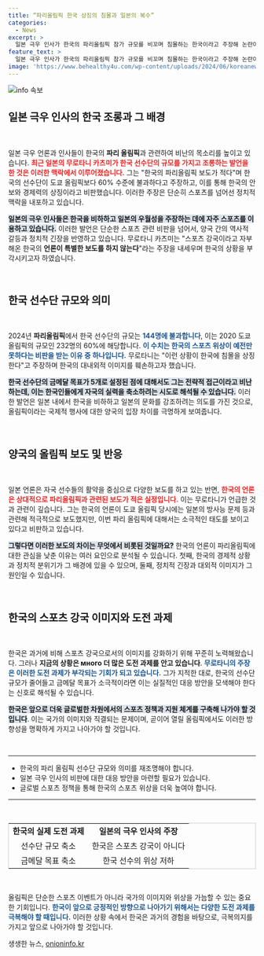 ```yaml
---
title: “파리올림픽 한국 상징의 침몰과 일본의 복수”
categories:
  - News
excerpt: >
  일본 극우 인사가 한국의 파리올림픽 참가 규모를 비꼬며 침몰하는 한국이라고 주장해 논란이 일고 있다. 그는 한국이 올림픽 보도를 소홀히 한다고 지적하며, 스포츠 강국의 위상이 무너지고 있다고 비판했다.
feature_text: >
  일본 극우 인사가 한국의 파리올림픽 참가 규모를 비꼬며 침몰하는 한국이라고 주장해 논란이 일고 있다. 그는 한국이 올림픽 보도를 소홀히 한다고 지적하며, 스포츠 강국의 위상이 무너지고 있다고 비판했다.
image: 'https://www.behealthy4u.com/wp-content/uploads/2024/06/koreanews.jpg'
---
```


<p><img src="https://www.behealthy4u.com/wp-content/uploads/2024/06/koreanews.jpg" alt="info 속보" /></p>

<h2 data-ke-size="size26">일본 극우 인사의 한국 조롱과 그 배경</h2>

<p data-ke-size="size16">&nbsp;</p>

<p>일본 극우 언론과 인사들이 한국의 <b>파리 올림픽</b>과 관련하여 비난의 목소리를 높이고 있습니다. <b><span style="color: #ee2323;">최근 일본의 무로타니 카츠미가 한국 선수단의 규모를 가지고 조롱하는 발언을 한 것은 이러한 맥락에서 이루어졌습니다.</span></b> 그는 "한국의 파리올림픽 보도가 적다"며 한국의 선수단이 도쿄 올림픽보다 60% 수준에 불과하다고 주장하고, 이를 통해 한국의 안보와 경제력의 상징이라고 비판했습니다. 이러한 주장은 단순히 스포츠를 넘어선 정치적 맥락을 내포하고 있습니다.</p>

<p><b><span style="background-color: #21538527;">일본의 극우 인사들은 한국을 비하하고 일본의 우월성을 주장하는 데에 자주 스포츠를 이용하고 있습니다.</span></b> 이러한 발언은 단순한 스포츠 관련 비판을 넘어서, 양국 간의 역사적 갈등과 정치적 긴장을 반영하고 있습니다. 무로타니 카츠미는 "스포츠 강국이라고 자부해온 한국의 <b>언론이 특별한 보도를 하지 않는다</b>"라는 주장을 내세우며 한국의 상황을 부각시키고자 하였습니다.</p>

<p data-ke-size="size16">&nbsp;</p>

<h2 data-ke-size="size26">한국 선수단 규모와 의미</h2>

<p data-ke-size="size16">&nbsp;</p>

<p>2024년 <b>파리올림픽</b>에서 한국 선수단의 규모는 <b><span style="color: #1a5490;">144명에 불과합니다</span></b>, 이는 2020 도쿄 올림픽의 규모인 232명의 60%에 해당합니다. <b><span style="color: #1a5490;">이 수치는 한국의 스포츠 위상이 예전만 못하다는 비판을 받는 이유 중 하나입니다.</span></b> 무로타니는 "이런 상황이 한국에 침몰을 상징한다"고 주장하며 한국의 대내외적 이미지를 훼손하고자 했습니다.</p>

<p><b><span style="background-color: #21538527;">한국 선수단의 금메달 목표가 5개로 설정된 점에 대해서도 그는 전략적 접근이라고 비난하는데, 이는 한국인들에게 자국의 실력을 축소하려는 시도로 해석될 수 있습니다.</span></b> 이러한 발언은 일본 내에서 한국을 비하하고 일본의 문화를 강조하려는 의도를 가진 것으로, 올림픽이라는 국제적 행사에 대한 양국의 입장 차이를 극명하게 보여줍니다.</p>

<p data-ke-size="size16">&nbsp;</p>

<h2 data-ke-size="size26">양국의 올림픽 보도 및 반응</h2>

<p data-ke-size="size16">&nbsp;</p>

<p>일본 언론은 자국 선수들의 활약을 중심으로 다양한 보도를 하고 있는 반면, <b><span style="color: #ee2323;">한국의 언론은 상대적으로 파리올림픽과 관련된 보도가 적은 실정입니다.</span></b> 이는 무로타니가 언급한 것과 관련이 깊습니다. 그는 한국의 언론이 도쿄 올림픽 당시에는 일본의 방사능 문제 등과 관련해 적극적으로 보도했지만, 이번 파리 올림픽에 대해서는 소극적인 태도를 보이고 있다고 비판하고 있습니다.</p>

<p><b><span style="background-color: #21538527;">그렇다면 이러한 보도의 차이는 무엇에서 비롯된 것일까요?</span></b> 한국의 언론이 파리올림픽에 대한 관심을 낮춘 이유는 여러 요인으로 분석될 수 있습니다. 첫째, 한국의 경제적 상황과 정치적 분위기가 그 배경에 있을 수 있으며, 둘째, 정치적 긴장과 대외적 이미지가 그 원인일 수 있습니다.</p>

<p data-ke-size="size16">&nbsp;</p>

<h2 data-ke-size="size26">한국의 스포츠 강국 이미지와 도전 과제</h2>

<p data-ke-size="size16">&nbsp;</p>

<p>한국은 과거에 비해 스포츠 강국으로서의 이미지를 강화하기 위해 꾸준히 노력해왔습니다. 그러나 <b>지금의 상황은 много 더 많은 도전 과제를 안고 있습니다</b>. <b><span style="color: #1a5490;">무로타니의 주장은 이러한 도전 과제가 부각되는 기회가 되고 있습니다.</span></b> 그가 지적한 대로, 한국의 선수단 규모가 줄어들고 금메달 목표가 소극적이라면 이는 실질적인 대응 방안을 모색해야 한다는 신호로 해석될 수 있습니다.</p>

<p><b><span style="background-color: #21538527;">한국은 앞으로 더욱 글로벌한 차원에서의 스포츠 정책과 지원 체계를 구축해 나가야 할 것입니다</span></b>. 이는 국가의 이미지와 직결되는 문제이며, 곧이어 열릴 올림픽에서도 이러한 방향성을 명확하게 가지고 나아가야 할 것입니다.</p>

<p data-ke-size="size16">&nbsp;</p>

<p><hr></hr></p>

<ul>
<li>한국의 파리 올림픽 선수단 규모와 의미를 재조명해야 합니다.</li>
<li>일본 극우 인사의 비판에 대한 대응 방안을 마련할 필요가 있습니다.</li>
<li>글로벌 스포츠 정책을 통해 한국의 스포츠 위상을 더욱 높여야 합니다.</li>
</ul>

<p><hr></hr></p>

<p data-ke-size="size16">&nbsp;</p>

<table style="width: 100%; border: 1px solid #ccc;">
<tr>
<td style="text-align: center; height: 17px;"><b>한국의 실제 도전 과제</b></td>
<td style="text-align: center; height: 17px;"><b>일본의 극우 인사의 주장</b></td>
</tr>
<tr>
<td style="text-align: center; height: 17px;">선수단 규모 축소</td>
<td style="text-align: center; height: 17px;">한국은 스포츠 강국이 아니다</td>
</tr>
<tr>
<td style="text-align: center; height: 17px;">금메달 목표 축소</td>
<td style="text-align: center; height: 17px;">한국 선수의 위상 저하</td>
</tr>
</table>

<p data-ke-size="size16">&nbsp;</p>

<p>올림픽은 단순한 스포츠 이벤트가 아니라 국가의 이미지와 위상을 가늠할 수 있는 중요한 기회입니다. <b><span style="color: #1a5490;">한국이 앞으로 긍정적인 방향으로 나아가기 위해서는 다양한 도전 과제를 극복해야 할 때입니다.</span></b> 이러한 상황 속에서 한국은 과거의 경험을 바탕으로, 극복의지를 가지고 앞으로 나아가야 할 것입니다.</p>
생생한 뉴스, <a href="https://onioninfo.kr" rel="dofollow">onioninfo.kr</a>


